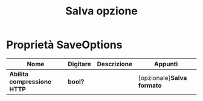 ﻿---
title: Salva opzione
second_title: Aspose.Cells Cloud Documen
linktitle: Opzione di salvataggio
type: docs
url: /it/save-options/
keywords: Workbook save options
description: Aspose.Cells Cloud REST API supporta l'acquisizione di file Excel in tipi di file di formato. L'SDK supporta tipi di linguaggi di sviluppo. Includono Android, C#, Go, Java, NodeJS, Perl, PHP, Python, Ruby e swift
weight: 79
---
# Proprietà SaveOptions

Nome | Digitare | Descrizione | Appunti
------------ | ------------- | ------------- | -------------
**Abilita compressione HTTP** | **bool?** | | [opzionale]**Salva formato** | **corda** | | [opzionale]**Cancella i dati** | **bool?** | Rendi vuota la cartella di lavoro dopo aver salvato il file. | [opzionale]**Cartella file memorizzata nella cache** | **corda** | La cartella dei file memorizzati nella cache viene utilizzata per archiviare alcuni dati di grandi dimensioni. | [opzionale]**ValidateMergedAreas** | **bool?** | Indica se convalidare le aree unite prima di salvare il file. Il valore predefinito è falso. | [opzionale]**AggiornaChartCache** | **bool?** | | [opzionale]**CreaDirectory** | **bool?** | Se vero e la directory non esiste, la directory verrà creata automaticamente prima di salvare il file. | [opzionale]**OrdinaNomi** | **bool?** | | [opzionale]